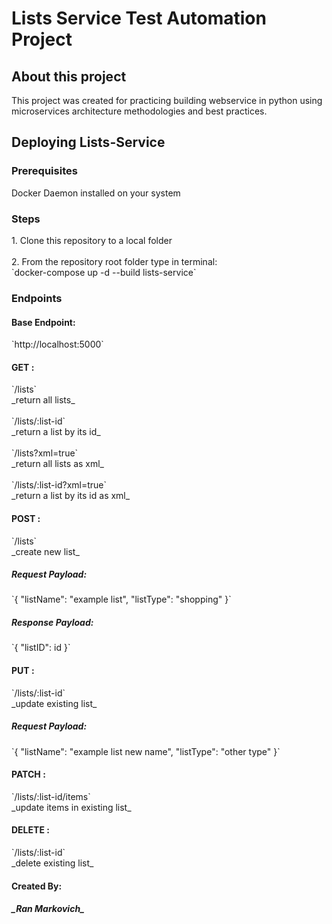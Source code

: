 <H1>Lists Service Test Automation Project</H1>

<H2>About this project</H2>
<p>This project was created for practicing building webservice in python using microservices architecture methodologies and best practices.</p>

<H2>Deploying Lists-Service</H2>
<h3>Prerequisites</h3>
Docker Daemon installed on your system

<h3>Steps</h3>
1. Clone this repository to a local folder<br><br>
2. From the repository root folder type in terminal:
<br> `docker-compose up -d --build lists-service`

<h3>Endpoints</h3>
<h4>Base Endpoint: </h4>
`http://localhost:5000`
<h4>GET :</h4> `/lists` <br>_return all lists_<br><br> `/lists/:list-id` <br> _return a list by its id_
<br><br> `/lists?xml=true` <br>
_return all lists as xml_
<br><br> `/lists/:list-id?xml=true`
<br>_return a list by its id as xml_
<h4>POST :</h4> `/lists`<br>_create new list_
<h5>Request Payload:</h5> `{
    "listName": "example list",
    "listType": "shopping"
}`

<h5>Response Payload:</h5> `{
  "listID": id
}`
<h4>PUT :</h4> `/lists/:list-id`<br>_update existing list_
<h5>Request Payload:</h5> `{
    "listName": "example list new name",
    "listType": "other type"
}`

<h4>PATCH :</h4> `/lists/:list-id/items`<br>_update items in existing list_
<h4>DELETE :</h4> `/lists/:list-id` <br>_delete existing list_


<h4>Created By:</h4>
<H5>_Ran Markovich_</H5>
